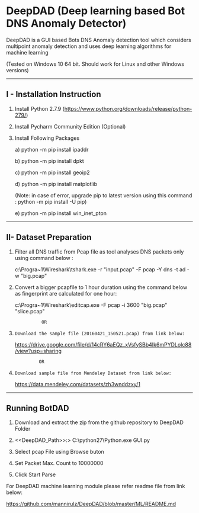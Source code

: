 # DeepDAD (Deep learning based Bot DNS Anomaly Detector)
DeepDAD is a GUI based Bots DNS Anomaly detection tool which considers multipoint anomaly detection and uses deep learning algorithms for machine learning

(Tested on Windows 10 64 bit. Should work for Linux and other Windows versions)

---------------------------------
I - Installation Instruction 
---------------------------------

1. Install Python 2.7.9 (https://www.python.org/downloads/release/python-279/)
2. Install Pycharm Community Edition (Optional)
3. Install Following Packages

      a) python -m pip install ipaddr
  
      b) python -m pip install dpkt
  
      c) python -m pip install geoip2
  
      d) python -m pip install matplotlib
      
      (Note: in case of error, upgrade pip to latest version using this command : python -m pip install -U pip)
      
      e)  python -m pip install win_inet_pton
 
---------------------------------
II- Dataset Preparation
---------------------------------
 
 1. Filter all DNS traffic from Pcap file as tool analyses DNS packets only using command below :
 
    c:\Progra~1\Wireshark\tshark.exe  -r "input.pcap" -F pcap -Y dns -t ad -w "big.pcap"
 
 2. Convert a bigger pcapfile to 1 hour duration using the command below as fingerprint are calculated for one hour:
 
     c:\Progra~1\Wireshark\editcap.exe -F pcap -i 3600 "big.pcap"  "slice.pcap"
 
                  OR
 
  1.     Download the sample file (20160421_150521.pcap) from link below:

       https://drive.google.com/file/d/14cRY6aEQz_xVsfySBb4Ik6mPYDLoIc88/view?usp=sharing

                  OR

  1.     Download sample file from Mendeley Dataset from link below:

       https://data.mendeley.com/datasets/zh3wnddzxy/1
 
 
 ---------------------------------
 Running BotDAD
 ---------------------------------
 
 1. Download and extract the zip from the github repository to DeepDAD Folder
 
 2.  <<DeepDAD_Path>>:>    C:\python27\Python.exe GUI.py
 
 3.  Select pcap File using Browse buton
 
 4. Set Packet Max. Count to 10000000
 
 5. Click Start Parse
 
 
           
 
 For DeepDAD machine learning module please refer readme file from link below:
 
  https://github.com/mannirulz/DeepDAD/blob/master/ML/README.md
